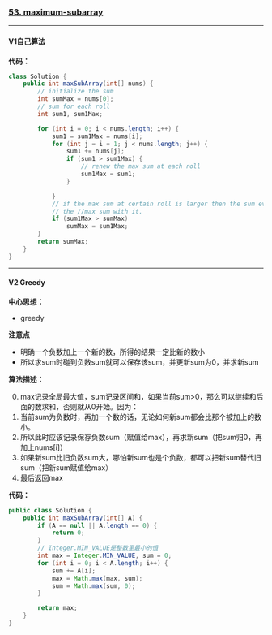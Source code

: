 ### [53. maximum-subarray](//leetcode.com/problems/majority-element//)

---

#### V1自己算法

**代码：**

```java
class Solution {
	public int maxSubArray(int[] nums) {
		// initialize the sum
		int sumMax = nums[0];
		// sum for each roll
		int sum1, sum1Max;

		for (int i = 0; i < nums.length; i++) {
			sum1 = sum1Max = nums[i];
			for (int j = i + 1; j < nums.length; j++) {
				sum1 += nums[j];
				if (sum1 > sum1Max) {
					// renew the max sum at each roll
					sum1Max = sum1;
				}

			}
			// if the max sum at certain roll is larger then the sum ever recorded, replace
			// the //max sum with it.
			if (sum1Max > sumMax)
				sumMax = sum1Max;
		}
		return sumMax;
	}
}
```

---

#### V2 Greedy

**中心思想：**
- greedy



**注意点**

- 明确一个负数加上一个新的数，所得的结果一定比新的数小
- 所以求sum时碰到负数sum就可以保存该sum，并更新sum为0，并求新sum



**算法描述：**

0. max记录全局最大值，sum记录区间和，如果当前sum>0，那么可以继续和后面的数求和，否则就从0开始。因为：
1. 当前sum为负数时，再加一个数的话，无论如何新sum都会比那个被加上的数小。
2. 所以此时应该记录保存负数sum（赋值给max），再求新sum（把sum归0，再加上nums[i]）
3. 如果新sum比旧负数sum大，哪怕新sum也是个负数，都可以把新sum替代旧sum（把新sum赋值给max）
4. 最后返回max



**代码：**

```java
public class Solution {
	public int maxSubArray(int[] A) {
		if (A == null || A.length == 0) {
			return 0;
		}
		// Integer.MIN_VALUE是整数里最小的值
		int max = Integer.MIN_VALUE, sum = 0;
		for (int i = 0; i < A.length; i++) {
			sum += A[i];
			max = Math.max(max, sum);
			sum = Math.max(sum, 0);
		}

		return max;
	}
}

```

